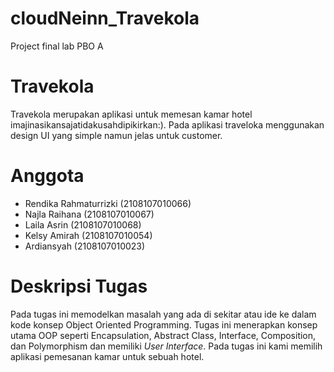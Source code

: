 # cloudNeinn_Travekola
Project final lab PBO A

# Travekola
Travekola merupakan aplikasi untuk memesan kamar hotel imajinasikansajatidakusahdipikirkan:). 
Pada aplikasi traveloka menggunakan design UI yang simple namun jelas untuk customer.

# Anggota
- Rendika Rahmaturrizki (2108107010066)
- Najla Raihana (2108107010067)
- Laila Asrin (2108107010068)
- Kelsy Amirah (2108107010054)
- Ardiansyah (2108107010023)

# Deskripsi Tugas
Pada tugas ini memodelkan masalah yang ada di sekitar atau ide ke dalam kode konsep Object Oriented Programming. Tugas ini menerapkan konsep utama OOP seperti Encapsulation, Abstract Class, Interface, Composition, dan Polymorphism dan memiliki *User Interface*. Pada tugas ini kami memilih aplikasi pemesanan kamar untuk sebuah hotel.
